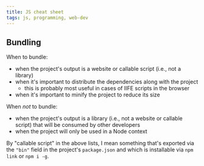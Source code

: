 ```yaml
---
title: JS cheat sheet
tags: js, programming, web-dev
---
```


## Bundling

When to bundle:

- when the project's output is a website or callable script (i.e., not a library)
- when it's important to distribute the dependencies along with the project
  - this is probably most useful in cases of IIFE scripts in the browser
- when it's important to minify the project to reduce its size

When _not_ to bundle:

- when the project's output is a library (i.e., not a website or callable script) that will be consumed by other developers
- when the project will only be used in a Node context

By "callable script" in the above lists, I mean something that's exported via the `"bin"` field in the project's `package.json` and which is installable via `npm link` or `npm i -g`.
